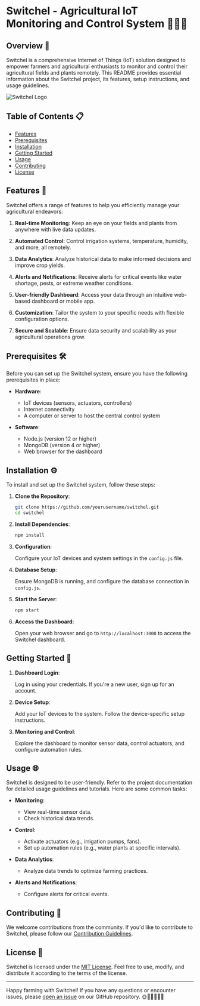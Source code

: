 # Switchel - Agricultural IoT Monitoring and Control System 🌾🌱📡

## Overview 🚜

Switchel is a comprehensive Internet of Things (IoT) solution designed to empower farmers and agricultural enthusiasts to monitor and control their agricultural fields and plants remotely. This README provides essential information about the Switchel project, its features, setup instructions, and usage guidelines.

![Switchel Logo](images/switchel_logo.png)

## Table of Contents 📋

- [Features](#features)
- [Prerequisites](#prerequisites)
- [Installation](#installation)
- [Getting Started](#getting-started)
- [Usage](#usage)
- [Contributing](#contributing)
- [License](#license)

## Features 🌟

Switchel offers a range of features to help you efficiently manage your agricultural endeavors:

1. **Real-time Monitoring**: Keep an eye on your fields and plants from anywhere with live data updates.

2. **Automated Control**: Control irrigation systems, temperature, humidity, and more, all remotely.

3. **Data Analytics**: Analyze historical data to make informed decisions and improve crop yields.

4. **Alerts and Notifications**: Receive alerts for critical events like water shortage, pests, or extreme weather conditions.

5. **User-friendly Dashboard**: Access your data through an intuitive web-based dashboard or mobile app.

6. **Customization**: Tailor the system to your specific needs with flexible configuration options.

7. **Secure and Scalable**: Ensure data security and scalability as your agricultural operations grow.

## Prerequisites 🛠️

Before you can set up the Switchel system, ensure you have the following prerequisites in place:

- **Hardware**:
  - IoT devices (sensors, actuators, controllers)
  - Internet connectivity
  - A computer or server to host the central control system

- **Software**:
  - Node.js (version 12 or higher)
  - MongoDB (version 4 or higher)
  - Web browser for the dashboard

## Installation ⚙️

To install and set up the Switchel system, follow these steps:

1. **Clone the Repository**:

   ```bash
   git clone https://github.com/yourusername/switchel.git
   cd switchel
   ```

2. **Install Dependencies**:

   ```bash
   npm install
   ```

3. **Configuration**:
   
   Configure your IoT devices and system settings in the `config.js` file.

4. **Database Setup**:

   Ensure MongoDB is running, and configure the database connection in `config.js`.

5. **Start the Server**:

   ```bash
   npm start
   ```

6. **Access the Dashboard**:

   Open your web browser and go to `http://localhost:3000` to access the Switchel dashboard.

## Getting Started 🚀

1. **Dashboard Login**:

   Log in using your credentials. If you're a new user, sign up for an account.

2. **Device Setup**:

   Add your IoT devices to the system. Follow the device-specific setup instructions.

3. **Monitoring and Control**:

   Explore the dashboard to monitor sensor data, control actuators, and configure automation rules.

## Usage 🌐

Switchel is designed to be user-friendly. Refer to the project documentation for detailed usage guidelines and tutorials. Here are some common tasks:

- **Monitoring**:
  - View real-time sensor data.
  - Check historical data trends.

- **Control**:
  - Activate actuators (e.g., irrigation pumps, fans).
  - Set up automation rules (e.g., water plants at specific intervals).

- **Data Analytics**:
  - Analyze data trends to optimize farming practices.

- **Alerts and Notifications**:
  - Configure alerts for critical events.

## Contributing 🤝

We welcome contributions from the community. If you'd like to contribute to Switchel, please follow our [Contribution Guidelines](CONTRIBUTING.md).

## License 📄

Switchel is licensed under the [MIT License](LICENSE). Feel free to use, modify, and distribute it according to the terms of the license.

---

Happy farming with Switchel! If you have any questions or encounter issues, please [open an issue](https://github.com/yourusername/switchel/issues) on our GitHub repository. 🌞🌾👩‍🌾👨‍🌾
